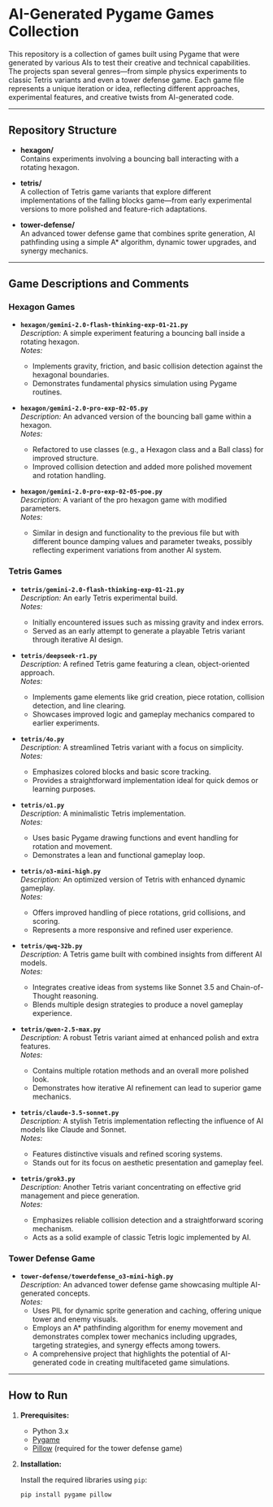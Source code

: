 # AI-Generated Pygame Games Collection

This repository is a collection of games built using Pygame that were generated by various AIs to test their creative and technical capabilities. The projects span several genres—from simple physics experiments to classic Tetris variants and even a tower defense game. Each game file represents a unique iteration or idea, reflecting different approaches, experimental features, and creative twists from AI-generated code.

---

## Repository Structure

- **hexagon/**  
  Contains experiments involving a bouncing ball interacting with a rotating hexagon.

- **tetris/**  
  A collection of Tetris game variants that explore different implementations of the falling blocks game—from early experimental versions to more polished and feature-rich adaptations.

- **tower-defense/**  
  An advanced tower defense game that combines sprite generation, AI pathfinding using a simple A* algorithm, dynamic tower upgrades, and synergy mechanics.

---

## Game Descriptions and Comments

### Hexagon Games

- **`hexagon/gemini-2.0-flash-thinking-exp-01-21.py`**  
  *Description:* A simple experiment featuring a bouncing ball inside a rotating hexagon.  
  *Notes:*  
  - Implements gravity, friction, and basic collision detection against the hexagonal boundaries.  
  - Demonstrates fundamental physics simulation using Pygame routines.

- **`hexagon/gemini-2.0-pro-exp-02-05.py`**  
  *Description:* An advanced version of the bouncing ball game within a hexagon.  
  *Notes:*  
  - Refactored to use classes (e.g., a Hexagon class and a Ball class) for improved structure.  
  - Improved collision detection and added more polished movement and rotation handling.

- **`hexagon/gemini-2.0-pro-exp-02-05-poe.py`**  
  *Description:* A variant of the pro hexagon game with modified parameters.  
  *Notes:*  
  - Similar in design and functionality to the previous file but with different bounce damping values and parameter tweaks, possibly reflecting experiment variations from another AI system.

### Tetris Games

- **`tetris/gemini-2.0-flash-thinking-exp-01-21.py`**  
  *Description:* An early Tetris experimental build.  
  *Notes:*  
  - Initially encountered issues such as missing gravity and index errors.  
  - Served as an early attempt to generate a playable Tetris variant through iterative AI design.

- **`tetris/deepseek-r1.py`**  
  *Description:* A refined Tetris game featuring a clean, object-oriented approach.  
  *Notes:*  
  - Implements game elements like grid creation, piece rotation, collision detection, and line clearing.  
  - Showcases improved logic and gameplay mechanics compared to earlier experiments.

- **`tetris/4o.py`**  
  *Description:* A streamlined Tetris variant with a focus on simplicity.  
  *Notes:*  
  - Emphasizes colored blocks and basic score tracking.  
  - Provides a straightforward implementation ideal for quick demos or learning purposes.

- **`tetris/o1.py`**  
  *Description:* A minimalistic Tetris implementation.  
  *Notes:*  
  - Uses basic Pygame drawing functions and event handling for rotation and movement.  
  - Demonstrates a lean and functional gameplay loop.

- **`tetris/o3-mini-high.py`**  
  *Description:* An optimized version of Tetris with enhanced dynamic gameplay.  
  *Notes:*  
  - Offers improved handling of piece rotations, grid collisions, and scoring.  
  - Represents a more responsive and refined user experience.

- **`tetris/qwq-32b.py`**  
  *Description:* A Tetris game built with combined insights from different AI models.  
  *Notes:*  
  - Integrates creative ideas from systems like Sonnet 3.5 and Chain-of-Thought reasoning.  
  - Blends multiple design strategies to produce a novel gameplay experience.

- **`tetris/qwen-2.5-max.py`**  
  *Description:* A robust Tetris variant aimed at enhanced polish and extra features.  
  *Notes:*  
  - Contains multiple rotation methods and an overall more polished look.  
  - Demonstrates how iterative AI refinement can lead to superior game mechanics.

- **`tetris/claude-3.5-sonnet.py`**  
  *Description:* A stylish Tetris implementation reflecting the influence of AI models like Claude and Sonnet.  
  *Notes:*  
  - Features distinctive visuals and refined scoring systems.  
  - Stands out for its focus on aesthetic presentation and gameplay feel.

- **`tetris/grok3.py`**  
  *Description:* Another Tetris variant concentrating on effective grid management and piece generation.  
  *Notes:*  
  - Emphasizes reliable collision detection and a straightforward scoring mechanism.  
  - Acts as a solid example of classic Tetris logic implemented by AI.

### Tower Defense Game

- **`tower-defense/towerdefense_o3-mini-high.py`**  
  *Description:* An advanced tower defense game showcasing multiple AI-generated concepts.  
  *Notes:*  
  - Uses PIL for dynamic sprite generation and caching, offering unique tower and enemy visuals.  
  - Employs an A* pathfinding algorithm for enemy movement and demonstrates complex tower mechanics including upgrades, targeting strategies, and synergy effects among towers.  
  - A comprehensive project that highlights the potential of AI-generated code in creating multifaceted game simulations.

---

## How to Run

1. **Prerequisites:**
   - Python 3.x
   - [Pygame](https://www.pygame.org/)
   - [Pillow](https://python-pillow.org/) (required for the tower defense game)

2. **Installation:**

   Install the required libraries using `pip`:

   ```bash
   pip install pygame pillow
